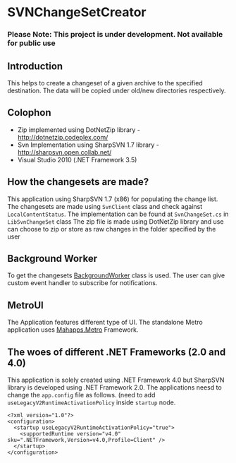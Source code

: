 # SVNChangeSetCreator

### Please Note: This project is under development. Not available for public use

## Introduction

This helps to create a changeset of a given archive to the specified destination. The data will be copied under old/new directories respectively.

## Colophon
 - Zip implemented using DotNetZip library - http://dotnetzip.codeplex.com/
 - Svn Implementation using SharpSVN 1.7 library - http://sharpsvn.open.collab.net/
 - Visual Studio 2010 (.NET Framework 3.5)

## How the changesets are made?
This application using SharpSVN 1.7 (x86) for populating the change list. The changesets are made using `SvnClient` class and check against `LocalContentStatus`. The implementation can be found at `SvnChangeSet.cs` in `LibSvnChangeSet` class
The zip file is made using DotNetZip library and use can choose to zip or store as raw changes in the folder specified by the user

## Background Worker
To get the changesets [BackgroundWorker](http://msdn.microsoft.com/en-us/library/system.componentmodel.backgroundworker.aspx) class is used. The user can give custom event handler to subscribe for notifications.

## MetroUI
The Application features different type of UI. The standalone Metro application uses [Mahapps.Metro](https://github.com/MahApps/MahApps.Metro) Framework.

## The woes of different .NET Frameworks (2.0 and 4.0)
This application is solely created using .NET Framework 4.0 but SharpSVN library is developed using .NET Framework 2.0. The applications neesd to change the `app.config` file as follows. (need to add `useLegacyV2RuntimeActivationPolicy` inside `startup` node.

```
<?xml version="1.0"?>
<configuration>
  <startup useLegacyV2RuntimeActivationPolicy="true">
    <supportedRuntime version="v4.0" sku=".NETFramework,Version=v4.0,Profile=Client" />
  </startup>
</configuration>
```